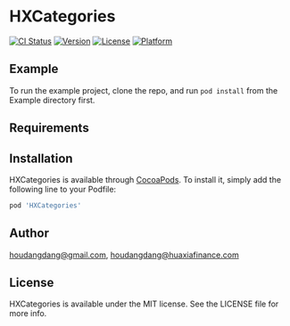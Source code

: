 # HXCategories

[![CI Status](https://img.shields.io/travis/houdangdang@gmail.com/HXCategories.svg?style=flat)](https://travis-ci.org/houdangdang@gmail.com/HXCategories)
[![Version](https://img.shields.io/cocoapods/v/HXCategories.svg?style=flat)](https://cocoapods.org/pods/HXCategories)
[![License](https://img.shields.io/cocoapods/l/HXCategories.svg?style=flat)](https://cocoapods.org/pods/HXCategories)
[![Platform](https://img.shields.io/cocoapods/p/HXCategories.svg?style=flat)](https://cocoapods.org/pods/HXCategories)

## Example

To run the example project, clone the repo, and run `pod install` from the Example directory first.

## Requirements

## Installation

HXCategories is available through [CocoaPods](https://cocoapods.org). To install
it, simply add the following line to your Podfile:

```ruby
pod 'HXCategories'
```

## Author

houdangdang@gmail.com, houdangdang@huaxiafinance.com

## License

HXCategories is available under the MIT license. See the LICENSE file for more info.
